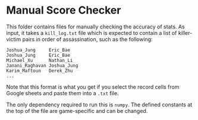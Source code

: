 # Manual Score Checker

This folder contains files for manually checking the accuracy of stats. As input, it takes a `kill_log.txt` file which is expected to contain a list of killer-victim pairs in order of assassination, such as the following:

```
Joshua_Jung	    Eric_Bae
Joshua_Jung	    Eric_Bae
Michael_Xu	    Nathan_Li
Janani_Raghavan Joshua_Jung
Karim_Maftoun   Derek_Zhu
...
```

Note that this format is what you get if you select the record cells from Google sheets and paste them into a `.txt` file.

The only dependency required to run this is `numpy`. The defined constants at the top of the file are game-specific and can be changed.
